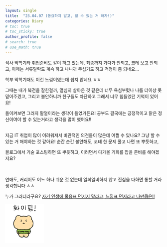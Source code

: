 ```yaml
---
layout: single
title:  "23.04.07 (동요하지 말고, 할 수 있는 거 하자!)"
categories: Diary
# toc: true
# toc_sticky: true
author_profile: false
# search: true
# use_math: true
---
```


석사 막학기라 취업준비도 같이 하고 있는데, 최종까지 가다가 안되고, 코테 보고 안되고, 이제는 서류탈락도 계속 하고 나니까 무섭기도 하고 걱정이 좀 되네요...

학부 막학기때도 이런 느낌이였는데 쉽지 않네요 ㅎㅎ    

그때는 내가 복전을 잘한걸까, 열심히 살아온 것 같은데 너무 욕심부렸나 나를 더이상 못 믿어주겠고, 그리고 불안하니까 친구들도 차단하고 그래서 너무 힘들었던 기억이 있어요!

돌이켜보면 그러지 말껄이라는 생각이 들었거든요! 공부도 결국에는 긍정적이고 맑은 정신이여야 할 수 있는거라고 생각을 많이 했어요!!
<br/>
<br/>

지금 IT 취업이 많이 어려워져서 비관적인 의견들이 많은데 어쩔 수 있나요? 그냥 할 수 있는 거 해야하는 것 같아요! 순간 순간 불안해도, 코테 한 문제 풀고 나면 또 뿌듯하고, 

블로그에서 기술 포스팅하면 또 뿌듯하고, 이러면서 다가올 기회를 잡을 준비를 해야겠지요?    
<br/>
<br/>

연애도, 커리어도 어느 하나 쉬운 것 없는데 일희일비하지 않고 진심을 다하면 통할 거라 생각합니다 ㅎㅎ

누가 그러더라구요? <u>자기 인생에 물음표 던지지 말라고, 느낌표 던지라고 나만큼은!! </u>

<img src="/assets/images/emoticon/mang_bear_1.gif" alt="망그러진 곰" style="zoom:35%;" /> <br/>
